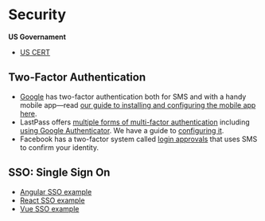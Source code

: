 # Security

**US Governament**
  - [US CERT](https://www.us-cert.gov/)
## Two-Factor Authentication  
- [Google](https://www.google.com/url?sa=t&rct=j&q=&esrc=s&source=web&cd=2&ved=0CH0QFjAB&url=https%3A%2F%2Fsupport.google.com%2Faccounts%2Fbin%2Fanswer.py%3Fhl%3Den%26answer%3D180744&ei=FMbgT5XqEenE2gXvl7XsCw&usg=AFQjCNENeGTuD_cqnq0Bx6WZWKVgjugB1g) has two-factor authentication both for SMS and with a handy mobile app—read [our guide to installing and configuring the mobile app here](https://www.howtogeek.com/105041/how-to-secure-your-google-account-with-google-authenticator/).  
- LastPass offers [multiple forms of multi-factor authentication](http://helpdesk.lastpass.com/security-options/#Multifactor+Authentication+Options) including [using Google Authenticator](http://helpdesk.lastpass.com/security-options/google-authenticator/). We have a guide to [configuring it](https://www.howtogeek.com/104666/how-to-make-lastpass-even-more-secure-with-google-authenticator/).  
- Facebook has a two-factor system called [login approvals](http://www.facebook.com/note.php?note_id=10150172618258920) that uses SMS to confirm your identity.
  
## SSO: Single Sign On
- [Angular SSO example](https://github.com/jlguenego/angular-sso-example) 
- [React SSO example](https://github.com/jlguenego/react-sso-example) 
- [Vue SSO example](https://github.com/jlguenego/vue-sso-example) 

